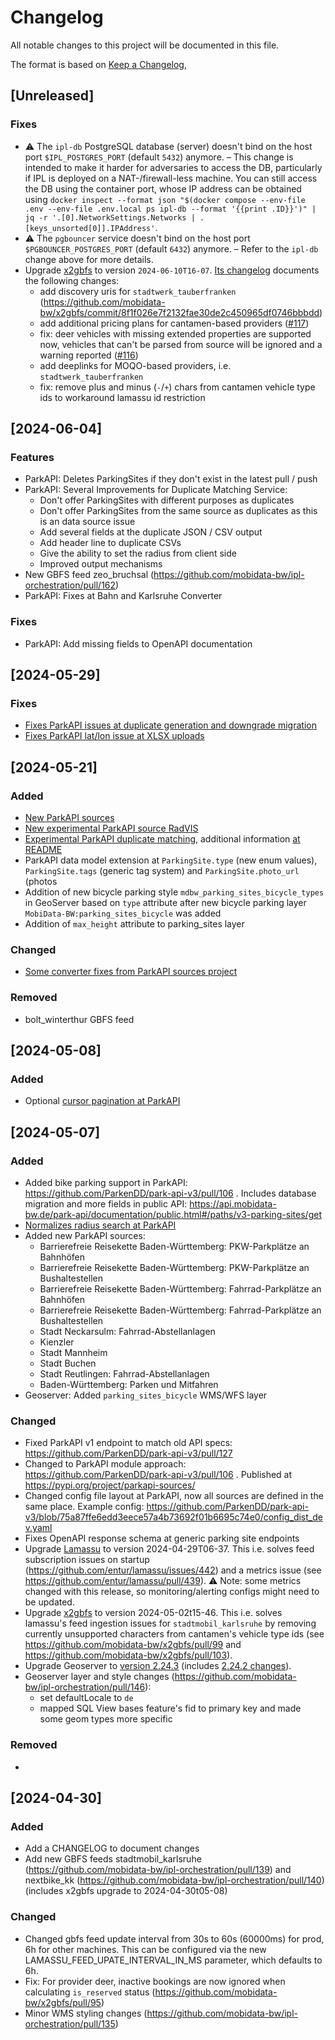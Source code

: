 # Changelog

All notable changes to this project will be documented in this file.

The format is based on [Keep a Changelog](https://keepachangelog.com/en/1.1.0/),

## [Unreleased]

### Fixes

* ⚠️ The `ipl-db` PostgreSQL database (server) doesn't bind on the host port `$IPL_POSTGRES_PORT` (default `5432`) anymore. – This change is intended to make it harder for adversaries to access the DB, particularly if IPL is deployed on a NAT-/firewall-less machine. You can still access the DB using the container port, whose IP address can be obtained using `docker inspect --format json "$(docker compose --env-file .env --env-file .env.local ps ipl-db --format '{{print .ID}}')" | jq -r '.[0].NetworkSettings.Networks | .[keys_unsorted[0]].IPAddress'`.
* ⚠️ The `pgbouncer` service doesn't bind on the host port `$PGBOUNCER_POSTGRES_PORT` (default `6432`) anymore. – Refer to the `ipl-db` change above for more details.
* Upgrade [x2gbfs](https://github.com/mobidata-bw/x2gbfs) to version `2024-06-10T16-07`. [Its changelog](https://github.com/mobidata-bw/x2gbfs/blob/ca00440f6c7ce26542cdd8c6b858755c2de51b75/CHANGELOG.md) documents the following changes:
  * add discovery uris for `stadtwerk_tauberfranken` (https://github.com/mobidata-bw/x2gbfs/commit/8f1f026e7f2132fae30de2c450965df0746bbbdd)
  * add additional pricing plans for cantamen-based providers ([#117](https://github.com/mobidata-bw/x2gbfs/pull/117))
  * fix: deer vehicles with missing extended properties are supported now, vehicles that can't be parsed from source will be ignored and a warning reported ([#116](https://github.com/mobidata-bw/x2gbfs/pull/116))
  * add deeplinks for MOQO-based providers, i.e. `stadtwerk_tauberfranken`
  * fix: remove plus and minus (`-`/`+`) chars from cantamen vehicle type ids to workaround lamassu id restriction

## [2024-06-04]

### Features

* ParkAPI: Deletes ParkingSites if they don't exist in the latest pull / push
* ParkAPI: Several Improvements for Duplicate Matching Service:
  * Don't offer ParkingSites with different purposes as duplicates
  * Don't offer ParkingSites from the same source as duplicates as this is an data source issue
  * Add several fields at the duplicate JSON / CSV output
  * Add header line to duplicate CSVs
  * Give the ability to set the radius from client side
  * Improved output mechanisms
* New GBFS feed zeo_bruchsal (https://github.com/mobidata-bw/ipl-orchestration/pull/162)
* ParkAPI: Fixes at Bahn and Karlsruhe Converter


### Fixes

* ParkAPI: Add missing fields to OpenAPI documentation


## [2024-05-29]

### Fixes

* [Fixes ParkAPI issues at duplicate generation and downgrade migration](https://github.com/ParkenDD/park-api-v3/releases/tag/0.4.2)
* [Fixes ParkAPI lat/lon issue at XLSX uploads](https://github.com/ParkenDD/park-api-v3/releases/tag/0.4.3)


## [2024-05-21]

### Added

* [New ParkAPI sources](https://github.com/ParkenDD/parkapi-sources-v3/blob/0.4.0/CHANGELOG.md#040)
* [New experimental ParkAPI source RadVIS](https://github.com/ParkenDD/parkapi-sources-v3/blob/0.4.0/CHANGELOG.md#040)
* [Experimental ParkAPI duplicate matching](https://github.com/ParkenDD/park-api-v3/pull/144),
  additional information [at README](https://github.com/ParkenDD/park-api-v3?tab=readme-ov-file#flag-duplicates-via-command-line-interface)
* ParkAPI data model extension at `ParkingSite.type` (new enum values), `ParkingSite.tags` (generic tag system) and `ParkingSite.photo_url`
  (photos
* Addition of new bicycle parking style `mdbw_parking_sites_bicycle_types` in GeoServer based on `type` attribute after new bicycle parking layer `MobiData-BW:parking_sites_bicycle` was added
* Addition of `max_height` attribute to parking_sites layer

### Changed

* [Some converter fixes from ParkAPI sources project](https://github.com/ParkenDD/parkapi-sources-v3/blob/0.4.0/CHANGELOG.md#040)

### Removed

* bolt_winterthur GBFS feed


## [2024-05-08]

### Added

- Optional [cursor pagination at ParkAPI](https://github.com/ParkenDD/park-api-v3/pull/140)


## [2024-05-07]

### Added

- Added bike parking support in ParkAPI: https://github.com/ParkenDD/park-api-v3/pull/106 . Includes database migration
  and more fields in public API: https://api.mobidata-bw.de/park-api/documentation/public.html#/paths/v3-parking-sites/get
- [Normalizes radius search at ParkAPI](https://github.com/ParkenDD/park-api-v3/pull/133)
- Added new ParkAPI sources:
  - Barrierefreie Reisekette Baden-Württemberg: PKW-Parkplätze an Bahnhöfen
  - Barrierefreie Reisekette Baden-Württemberg: PKW-Parkplätze an Bushaltestellen
  - Barrierefreie Reisekette Baden-Württemberg: Fahrrad-Parkplätze an Bahnhöfen
  - Barrierefreie Reisekette Baden-Württemberg: Fahrrad-Parkplätze an Bushaltestellen
  - Stadt Neckarsulm: Fahrrad-Abstellanlagen
  - Kienzler
  - Stadt Mannheim
  - Stadt Buchen
  - Stadt Reutlingen: Fahrrad-Abstellanlagen
  - Baden-Württemberg: Parken und Mitfahren
- Geoserver: Added `parking_sites_bicycle` WMS/WFS layer

### Changed

- Fixed ParkAPI v1 endpoint to match old API specs: https://github.com/ParkenDD/park-api-v3/pull/127
- Changed to ParkAPI module approach: https://github.com/ParkenDD/park-api-v3/pull/106 . Published at
  https://pypi.org/project/parkapi-sources/
- Changed config file layout at ParkAPI, now all sources are defined in the same place. Example config:
  https://github.com/ParkenDD/park-api-v3/blob/75a87ffe6edd3eece57a4b73692f01b6695c74e0/config_dist_dev.yaml
- Fixes OpenAPI response schema at generic parking site endpoints
- Upgrade [Lamassu](https://github.com/entur/lamassu) to version 2024-04-29T06-37. This i.e. solves feed subscription issues on startup  (https://github.com/entur/lamassu/issues/442) and a metrics issue (see https://github.com/entur/lamassu/pull/439). ⚠️ Note: some metrics changed with this release, so monitoring/alerting configs might need to be updated.
- Upgrade [x2gbfs](https://github.com/mobidata-bw/x2gbfs) to version 2024-05-02t15-46. This i.e. solves lamassu's feed ingestion issues for `stadtmobil_karlsruhe` by removing currently unsupported characters from cantamen's vehicle type ids (see https://github.com/mobidata-bw/x2gbfs/pull/99 and https://github.com/mobidata-bw/x2gbfs/pull/103).
- Upgrade Geoserver to [version 2.24.3](https://geoserver.org/announcements/2024/04/18/geoserver-2-24-3-released.html) (includes [2.24.2 changes](https://geoserver.org/announcements/vulnerability/2024/01/24/geoserver-2-24-2-released.html)).
- Geoserver layer and style changes (https://github.com/mobidata-bw/ipl-orchestration/pull/146):
  - set defaultLocale to `de`
  - mapped SQL View bases feature's fid to primary key and made some geom types more specific

### Removed

-

## [2024-04-30]

### Added

- Add a CHANGELOG to document changes
- Add new GBFS feeds stadtmobil_karlsruhe (https://github.com/mobidata-bw/ipl-orchestration/pull/139) and nextbike_kk (https://github.com/mobidata-bw/ipl-orchestration/pull/140) (includes x2gbfs upgrade to 2024-04-30t05-08)

### Changed

- Changed gbfs feed update interval from 30s to 60s (60000ms) for prod, 6h for other machines. This can be configured via the new LAMASSU_FEED_UPATE_INTERVAL_IN_MS parameter, which defaults to 6h.
- Fix: For provider deer, inactive bookings are now ignored when calculating `is_reserved` status (https://github.com/mobidata-bw/x2gbfs/pull/95)
- Minor WMS styling changes (https://github.com/mobidata-bw/ipl-orchestration/pull/135)

